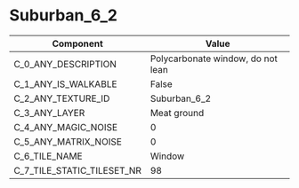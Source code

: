 

# Suburban_6_2



| Component | Value | 
|  --  |  --  | 
| C_0_ANY_DESCRIPTION | Polycarbonate window, do not lean | 
| C_1_ANY_IS_WALKABLE | False | 
| C_2_ANY_TEXTURE_ID | Suburban_6_2 | 
| C_3_ANY_LAYER | Meat ground | 
| C_4_ANY_MAGIC_NOISE | 0 | 
| C_5_ANY_MATRIX_NOISE | 0 | 
| C_6_TILE_NAME | Window | 
| C_7_TILE_STATIC_TILESET_NR | 98 | 

